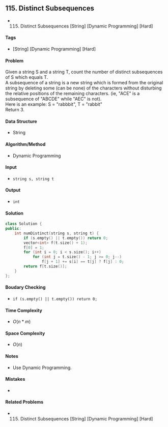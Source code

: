 ## 115. Distinct Subsequences
- 115. Distinct Subsequences [String] [Dynamic Programming] [Hard]

#### Tags
- [String] [Dynamic Programming] [Hard]

#### Problem
Given a string S and a string T, count the number of distinct subsequences of S which equals T.  
A subsequence of a string is a new string which is formed from the original string by deleting some (can be none) of the characters without disturbing the relative positions of the remaining characters. (ie, "ACE" is a subsequence of "ABCDE" while "AEC" is not).  
Here is an example:
S = "rabbbit", T = "rabbit"  
Return 3.

#### Data Structure
- String

#### Algorithm/Method
- Dynamic Programming

#### Input
- `string s, string t`

#### Output
- `int`

#### Solution
``` C++
class Solution {
public:
    int numDistinct(string s, string t) {
        if (s.empty() || t.empty()) return 0;
        vector<int> f(t.size() + 1);
        f[0] = 1;
        for (int i = 0; i < s.size(); i++)
            for (int j = t.size() - 1; j >= 0; j--)
                f[j + 1] += s[i] == t[j] ? f[j] : 0;
        return f[t.size()];
    }
};
```

#### Boudary Checking
- `if (s.empty() || t.empty()) return 0;`

#### Time Complexity
- $O(n*m)$

#### Space Complexity
- $O(n)$

#### Notes
- Use Dynamic Programming.

#### Mistakes
- 

#### Related Problems
- 115. Distinct Subsequences [String] [Dynamic Programming] [Hard]
